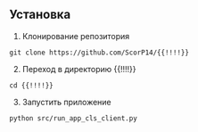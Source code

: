 ## Установка

1. Клонирование репозитория

```git clone https://github.com/ScorP14/{{!!!!}}```

2. Переход в директорию {{!!!!}}

```cd {{!!!!}}```

3. Запустить приложение

```python src/run_app_cls_client.py```



